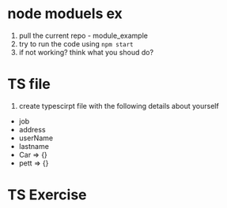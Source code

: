 # node moduels ex

1. pull the current repo - module_example
2. try to run the code using `npm start`
3. if not working? think what you shoud do?

# TS file

1. create typescirpt file with the following details about yourself

- job
- address
- userName
- lastname
- Car => {}
- pett => {}


# TS Exercise 
